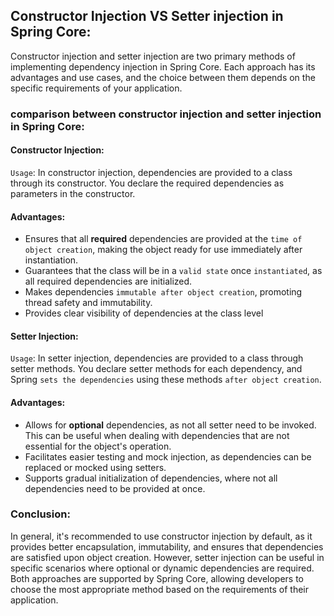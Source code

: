 ## Constructor Injection VS Setter injection in Spring Core:
Constructor injection and setter injection are two primary methods of implementing dependency injection in Spring Core. Each approach has its advantages and use cases, and the choice between them depends on the specific requirements of your application.

### comparison between constructor injection and setter injection in Spring Core:
#### Constructor Injection:
`Usage`: In constructor injection, dependencies are provided to a class through its constructor. You declare the required dependencies as parameters in the constructor.

#### Advantages:
- Ensures that all **required** dependencies are provided at the `time of object creation`, making the object ready for use immediately after instantiation.
- Guarantees that the class will be in a `valid state` once `instantiated`, as all required dependencies are initialized.
- Makes dependencies `immutable after object creation`, promoting thread safety and immutability.
- Provides clear visibility of dependencies at the class level

#### Setter Injection:
`Usage`: In setter injection, dependencies are provided to a class through setter methods. You declare setter methods for each dependency, and Spring `sets the dependencies` using these methods `after object creation`.

#### Advantages:
- Allows for **optional** dependencies, as not all setter need to be invoked. This can be useful when dealing with dependencies that are not essential for the object's operation.
- Facilitates easier testing and mock injection, as dependencies can be replaced or mocked using setters.
- Supports gradual initialization of dependencies, where not all dependencies need to be provided at once.

### Conclusion: 
In general, it's recommended to use constructor injection by default, as it provides better encapsulation, immutability, and ensures that dependencies are satisfied upon object creation. However, setter injection can be useful in specific scenarios where optional or dynamic dependencies are required. Both approaches are supported by Spring Core, allowing developers to choose the most appropriate method based on the requirements of their application.


